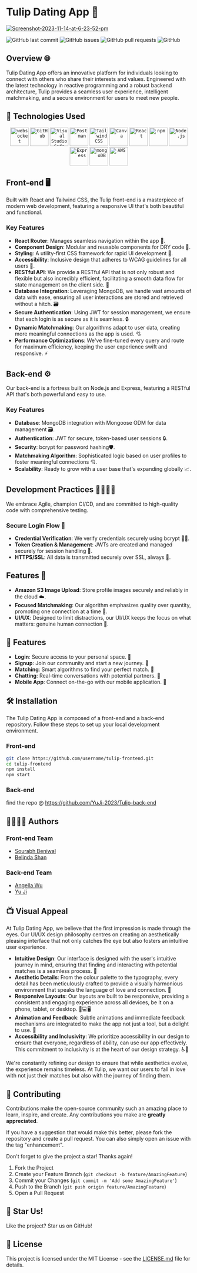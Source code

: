 
# Tulip Dating App 🌷
<a href="https://ibb.co/rs8Tnwp"><img src="https://i.ibb.co/wsG3DzQ/Screenshot-2023-11-14-at-6-23-52-pm.png" alt="Screenshot-2023-11-14-at-6-23-52-pm" border="0"></a>

![GitHub last commit](https://img.shields.io/github/last-commit/blingblingda/tulip-FE)
![GitHub issues](https://img.shields.io/github/issues-raw/blingblingda/tulip-FE)
![GitHub pull requests](https://img.shields.io/github/issues-pr/blingblingda/tulip-FE)
![GitHub](https://img.shields.io/github/license/blingblingda/tulip-FE)

## Overview 🌐

Tulip Dating App offers an innovative platform for individuals looking to connect with others who share their interests and values. Engineered with the latest technology in reactive programming and a robust backend architecture, Tulip provides a seamless user experience, intelligent matchmaking, and a secure environment for users to meet new people.

## 🧰 Technologies Used
<div align="center">
	<code><img width="50" src="https://user-images.githubusercontent.com/25181517/187070862-03888f18-2e63-4332-95fb-3ba4f2708e59.png" alt="websocket" title="websocket"/></code>
	<code><img width="50" src="https://user-images.githubusercontent.com/25181517/192108374-8da61ba1-99ec-41d7-80b8-fb2f7c0a4948.png" alt="GitHub" title="GitHub"/></code>
	<code><img width="50" src="https://user-images.githubusercontent.com/25181517/192108891-d86b6220-e232-423a-bf5f-90903e6887c3.png" alt="Visual Studio Code" title="Visual Studio Code"/></code>
	<code><img width="50" src="https://user-images.githubusercontent.com/25181517/192109061-e138ca71-337c-4019-8d42-4792fdaa7128.png" alt="Postman" title="Postman"/></code>
	<code><img width="50" src="https://user-images.githubusercontent.com/25181517/202896760-337261ed-ee92-4979-84c4-d4b829c7355d.png" alt="Tailwind CSS" title="Tailwind CSS"/></code>
	<code><img width="50" src="https://github.com/marwin1991/profile-technology-icons/assets/136815194/02494c7c-de6a-43a6-9293-6369696842ed" alt="Canva" title="Canva"/></code>
	<code><img width="50" src="https://user-images.githubusercontent.com/25181517/183897015-94a058a6-b86e-4e42-a37f-bf92061753e5.png" alt="React" title="React"/></code>
	<code><img width="50" src="https://user-images.githubusercontent.com/25181517/121401671-49102800-c959-11eb-9f6f-74d49a5e1774.png" alt="npm" title="npm"/></code>
	<code><img width="50" src="https://user-images.githubusercontent.com/25181517/183568594-85e280a7-0d7e-4d1a-9028-c8c2209e073c.png" alt="Node.js" title="Node.js"/></code>
	<code><img width="50" src="https://user-images.githubusercontent.com/25181517/183859966-a3462d8d-1bc7-4880-b353-e2cbed900ed6.png" alt="Express" title="Express"/></code>
	<code><img width="50" src="https://user-images.githubusercontent.com/25181517/182884177-d48a8579-2cd0-447a-b9a6-ffc7cb02560e.png" alt="mongoDB" title="mongoDB"/></code>
	<code><img width="50" src="https://user-images.githubusercontent.com/25181517/183896132-54262f2e-6d98-41e3-8888-e40ab5a17326.png" alt="AWS" title="AWS"/></code>
</div>

## Front-end 🖥️

Built with React and Tailwind CSS, the Tulip front-end is a masterpiece of modern web development, featuring a responsive UI that's both beautiful and functional.

### Key Features

- **React Router**: Manages seamless navigation within the app 🚦.
- **Component Design**: Modular and reusable components for DRY code 🧩.
- **Styling**: A utility-first CSS framework for rapid UI development 🎨.
- **Accessibility**: Inclusive design that adheres to WCAG guidelines for all users 👥.
- **RESTful API**: We provide a RESTful API that is not only robust and flexible but also incredibly efficient, facilitating a smooth data flow for state management on the client side. 🧠
- **Database Integration**: Leveraging MongoDB, we handle vast amounts of data with ease, ensuring all user interactions are stored and retrieved without a hitch. 🗃️
- **Secure Authentication**: Using JWT for session management, we ensure that each login is as secure as it is seamless. 🔒
- **Dynamic Matchmaking**: Our algorithms adapt to user data, creating more meaningful connections as the app is used. 💘
- **Performance Optimizations**: We've fine-tuned every query and route for maximum efficiency, keeping the user experience swift and responsive. ⚡

## Back-end ⚙️

Our back-end is a fortress built on Node.js and Express, featuring a RESTful API that's both powerful and easy to use.

### Key Features

- **Database**: MongoDB integration with Mongoose ODM for data management 🗃️.
- **Authentication**: JWT for secure, token-based user sessions 🔒.
- **Security**: bcrypt for password hashing🛡️.
- **Matchmaking Algorithm**: Sophisticated logic based on user profiles to foster meaningful connections 💘.
- **Scalability**: Ready to grow with a user base that's expanding globally 📈.

## Development Practices 👨‍💻👩‍💻

We embrace Agile, champion CI/CD, and are committed to high-quality code with comprehensive testing.

### Secure Login Flow 🔐

- **Credential Verification**: We verify credentials securely using bcrypt 👮‍♂️.
- **Token Creation & Management**: JWTs are created and managed securely for session handling 🎫.
- **HTTPS/SSL**: All data is transmitted securely over SSL, always 🔐.

## Features 🚀

- **Amazon S3 Image Upload**: Store profile images securely and reliably in the cloud ☁️.
- **Focused Matchmaking**: Our algorithm emphasizes quality over quantity, promoting one connection at a time 👫.
- **UI/UX**: Designed to limit distractions, our UI/UX keeps the focus on what matters: genuine human connection 🤝.

## 🚀 Features

- **Login**: Secure access to your personal space. 🔐
- **Signup**: Join our community and start a new journey. 🌟
- **Matching**: Smart algorithms to find your perfect match. 💞
- **Chatting**: Real-time conversations with potential partners. 💬
- **Mobile App**: Connect on-the-go with our mobile application. 📱

## 🛠 Installation

The Tulip Dating App is composed of a front-end and a back-end repository. Follow these steps to set up your local development environment.

### Front-end

```bash
git clone https://github.com/username/tulip-frontend.git
cd tulip-frontend
npm install
npm start
```

### Back-end

find the repo @ https://github.com/YuJi-2023/Tulip-back-end

## 👨‍💻👩‍💻 Authors

### Front-end Team
- [Sourabh Beniwal](https://www.linkedin.com/in/sourabhbeniwal1/)
- [Belinda Shan](https://www.linkedin.com/in/belinda-shan-126bs414/)

### Back-end Team
- [Angella Wu](https://www.linkedin.com/in/angella-lao/)
- [Yu Ji](https://www.linkedin.com/in/yu-ji-785718113/)

## 📺 Visual Appeal

At Tulip Dating App, we believe that the first impression is made through the eyes. Our UI/UX design philosophy centres on creating an aesthetically pleasing interface that not only catches the eye but also fosters an intuitive user experience.

- **Intuitive Design**: Our interface is designed with the user's intuitive journey in mind, ensuring that finding and interacting with potential matches is a seamless process. 🧭
- **Aesthetic Details**: From the colour palette to the typography, every detail has been meticulously crafted to provide a visually harmonious environment that speaks the language of love and connection. 🎨
- **Responsive Layouts**: Our layouts are built to be responsive, providing a consistent and engaging experience across all devices, be it on a phone, tablet, or desktop. 📱💻🖥️
- **Animation and Feedback**: Subtle animations and immediate feedback mechanisms are integrated to make the app not just a tool, but a delight to use. 🌟
- **Accessibility and Inclusivity**: We prioritize accessibility in our design to ensure that everyone, regardless of ability, can use our app effectively. This commitment to inclusivity is at the heart of our design strategy. ♿🤗

We're constantly refining our design to ensure that while aesthetics evolve, the experience remains timeless. At Tulip, we want our users to fall in love with not just their matches but also with the journey of finding them.

## 🤝 Contributing

Contributions make the open-source community such an amazing place to learn, inspire, and create. Any contributions you make are **greatly appreciated**.

If you have a suggestion that would make this better, please fork the repository and create a pull request. You can also simply open an issue with the tag "enhancement".

Don't forget to give the project a star! Thanks again!

1. Fork the Project
2. Create your Feature Branch (`git checkout -b feature/AmazingFeature`)
3. Commit your Changes (`git commit -m 'Add some AmazingFeature'`)
4. Push to the Branch (`git push origin feature/AmazingFeature`)
5. Open a Pull Request


## 🌟 Star Us!

Like the project? Star us on GitHub!

## 📝 License

This project is licensed under the MIT License - see the [LICENSE.md](LICENSE) file for details.
